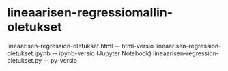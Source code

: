 # lineaarisen-regressiomallin-oletukset
lineaarisen-regression-oletukset.html -- html-versio
lineaarisen-regression-oletukset.ipynb -- ipynb-versio (Jupyter Notebook)
lineaarisen-regression-oletukset.py -- py-versio
